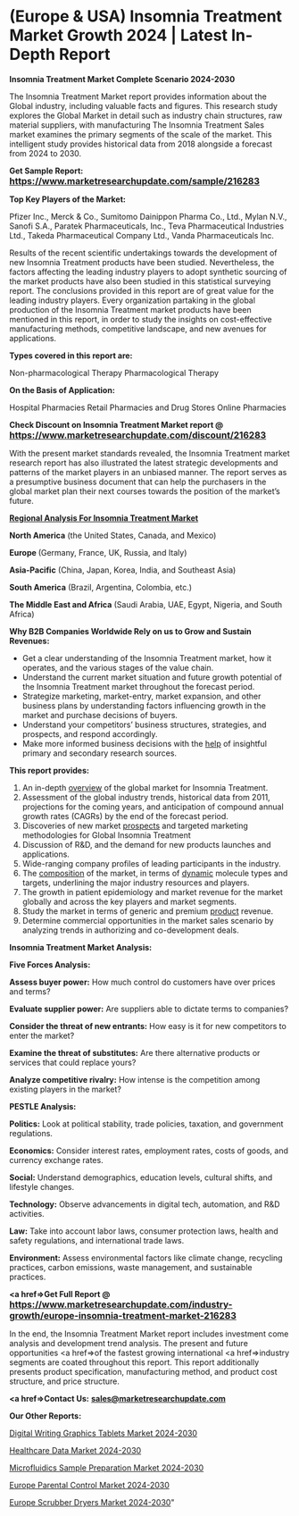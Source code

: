 # (Europe & USA) Insomnia Treatment Market Growth 2024 | Latest In-Depth Report

<strong>Insomnia Treatment Market Complete Scenario 2024-2030</strong>

The Insomnia Treatment Market report provides information about the Global industry, including valuable facts and figures. This research study explores the Global Market in detail such as industry chain structures, raw material suppliers, with manufacturing The Insomnia Treatment Sales market examines the primary segments of the scale of the market. This intelligent study provides historical data from 2018 alongside a forecast from 2024 to 2030.

<strong>Get Sample Report: <a href=https://www.marketresearchupdate.com/sample/216283><font size=3 color=#0000ff>https://www.marketresearchupdate.com/sample/216283</font></a></strong>

<strong>Top Key Players of the Market:</strong>

Pfizer Inc., Merck & Co., Sumitomo Dainippon Pharma Co., Ltd., Mylan N.V., Sanofi S.A., Paratek Pharmaceuticals, Inc., Teva Pharmaceutical Industries Ltd., Takeda Pharmaceutical Company Ltd., Vanda Pharmaceuticals Inc.

Results of the recent scientific undertakings towards the development of new Insomnia Treatment products have been studied. Nevertheless, the factors affecting the leading industry players to adopt synthetic sourcing of the market products have also been studied in this statistical surveying report. The conclusions provided in this report are of great value for the leading industry players. Every organization partaking in the global production of the Insomnia Treatment market products have been mentioned in this report, in order to study the insights on cost-effective manufacturing methods, competitive landscape, and new avenues for applications.

<strong>Types covered in this report are: </strong>

Non-pharmacological Therapy
Pharmacological Therapy

<strong>On the Basis of Application:</strong>

Hospital Pharmacies
Retail Pharmacies and Drug Stores
Online Pharmacies

<strong>Check Discount on Insomnia Treatment Market report @ <a href=https://www.marketresearchupdate.com/discount/216283><font size=3 color=#0000ff>https://www.marketresearchupdate.com/discount/216283</font></a></strong>

With the present market standards revealed, the Insomnia Treatment market research report has also illustrated the latest strategic developments and patterns of the market players in an unbiased manner. The report serves as a presumptive business document that can help the purchasers in the global market plan their next courses towards the position of the market’s future.

<strong><u><b>Regional Analysis For Insomnia Treatment Market</b></u></strong>

<strong><b>North America</b></strong> (the United States, Canada, and Mexico)

<strong><b>Europe </b></strong>(Germany, France, UK, Russia, and Italy)

<strong><b>Asia-Pacific</b></strong> (China, Japan, Korea, India, and Southeast Asia)

<strong><b>South America</b></strong> (Brazil, Argentina, Colombia, etc.)

<strong><b>The Middle East and Africa</b></strong> (Saudi Arabia, UAE, Egypt, Nigeria, and South Africa)

<strong>Why B2B Companies Worldwide Rely on us to Grow and Sustain Revenues:</strong>
<ul>
  <li>Get a clear understanding of the Insomnia Treatment market, how it operates, and the various stages of the value chain.</li>
  <li>Understand the current market situation and future growth potential of the Insomnia Treatment market throughout the forecast period.</li>
  <li>Strategize marketing, market-entry, market expansion, and other business plans by understanding factors influencing growth in the market and purchase decisions of buyers.</li>
  <li>Understand your competitors’ business structures, strategies, and prospects, and respond accordingly.</li>
  <li>Make more informed business decisions with the <a href=ASDF991299>help</a> of insightful primary and secondary research sources.</li>
</ul>
<strong>This report provides:</strong>
<ol>
  <li>An in-depth <a href=>overview</a> of the global market for Insomnia Treatment.</li>
  <li>Assessment of the global industry trends, historical data from 2011, projections for the coming years, and anticipation of compound annual growth rates (CAGRs) by the end of the forecast period.</li>
  <li>Discoveries of new market <a href=>prospects</a> and targeted marketing methodologies for Global Insomnia Treatment</li>
  <li>Discussion of R&amp;D, and the demand for new products launches and applications.</li>
  <li>Wide-ranging company profiles of leading participants in the industry.</li>
  <li>The <a href=ASDF881288>composition</a> of the market, in terms of <a href=>dynamic</a> molecule types and targets, underlining the major industry resources and players.</li>
  <li>The growth in patient epidemiology and market revenue for the market globally and across the key players and market segments.</li>
  <li>Study the market in terms of generic and premium <a href=>product</a> revenue.</li>
  <li>Determine commercial opportunities in the market sales scenario by analyzing trends in authorizing and co-development deals.</li>
</ol>

<strong>Insomnia Treatment Market Analysis:</strong>

<strong>Five Forces Analysis:</strong>

<strong>Assess buyer power:</strong> How much control do customers have over prices and terms?

<strong>Evaluate supplier power:</strong> Are suppliers able to dictate terms to companies?

<strong>Consider the threat of new entrants:</strong> How easy is it for new competitors to enter the market?

<strong>Examine the threat of substitutes:</strong> Are there alternative products or services that could replace yours?

<strong>Analyze competitive rivalry:</strong> How intense is the competition among existing players in the market?

<strong>PESTLE Analysis:</strong>

<strong>Politics:</strong> Look at political stability, trade policies, taxation, and government regulations.

<strong>Economics:</strong> Consider interest rates, employment rates, costs of goods, and currency exchange rates.

<strong>Social:</strong> Understand demographics, education levels, cultural shifts, and lifestyle changes.

<strong>Technology:</strong> Observe advancements in digital tech, automation, and R&D activities.

<strong>Law:</strong> Take into account labor laws, consumer protection laws, health and safety regulations, and international trade laws.

<strong>Environment:</strong> Assess environmental factors like climate change, recycling practices, carbon emissions, waste management, and sustainable practices.

<strong><a href=>Get Full Report</a> @ <a href=https://www.marketresearchupdate.com/industry-growth/europe-insomnia-treatment-market-216283><font size=3 color=#0000ff>https://www.marketresearchupdate.com/industry-growth/europe-insomnia-treatment-market-216283</font></a></strong>

In the end, the Insomnia Treatment Market report includes investment come analysis and development trend analysis. The present and future opportunities <a href=>of</a> the fastest growing international <a href=>industry</a> segments are coated throughout this report. This report additionally presents product specification, manufacturing method, and product cost structure, and price structure.

<strong><a href=><strong>Contact Us:</strong></a></strong>
<strong>sales@marketresearchupdate.com</strong>

<strong>Our Other Reports:</strong>

<a href=https://www.linkedin.com/pulse/digital-writing-graphics-tablets-market-size-region-outlook>Digital Writing Graphics Tablets Market 2024-2030</a>

<a href=https://www.linkedin.com/pulse/healthcare-data-market-outlooks-2023-size-players>Healthcare Data Market 2024-2030</a>

<a href=https://www.linkedin.com/pulse/microfluidics-sample-preparation-market-1f>Microfluidics Sample Preparation Market 2024-2030</a>

<a href=https://www.linkedin.com/pulse/europe-parental-control-market-size-scope-top-sgzof/>Europe Parental Control Market 2024-2030</a>

<a href=https://www.linkedin.com/pulse/europe-scrubber-dryers-market-research-ml0zf/>Europe Scrubber Dryers Market 2024-2030</a>"

